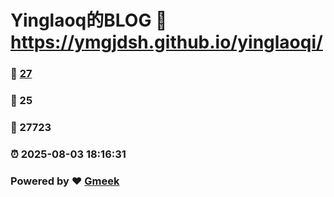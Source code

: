 # Yinglaoq的BLOG :link: https://ymgjdsh.github.io/yinglaoqi/ 
### :page_facing_up: [27](https://ymgjdsh.github.io/yinglaoqi//tag.html) 
### :speech_balloon: 25 
### :hibiscus: 27723 
### :alarm_clock: 2025-08-03 18:16:31 
### Powered by :heart: [Gmeek](https://github.com/Meekdai/Gmeek)
